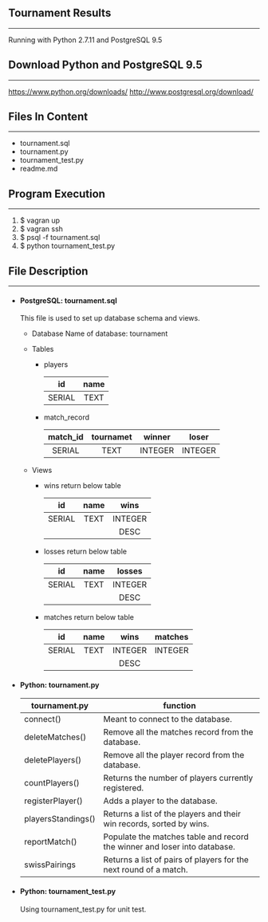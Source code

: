 Tournament Results
---------------------
---
Running with Python 2.7.11 and PostgreSQL 9.5


Download Python and PostgreSQL 9.5
-----------
---
https://www.python.org/downloads/
http://www.postgresql.org/download/

Files In Content
----------------
---
* tournament.sql
* tournament.py
* tournament_test.py
* readme.md


Program Execution
----------------
---
1. $ vagran up
2. $ vagran ssh
3. $ psql -f tournament.sql
4. $ python tournament_test.py


File Description
------
---
* #### PostgreSQL: tournament.sql
    This file is used to set up database schema and views.
    + Database
        Name of database: tournament
    + Tables
        - players
        
            |   id   | name |
            |:------:|:----:|
            | SERIAL | TEXT |

        - match_record

            | match_id | tournamet |  winner |  loser  |
            |:--------:|:---------:|:-------:|:-------:|
            |  SERIAL  |    TEXT   | INTEGER | INTEGER |

    + Views
        - wins return below table

            |   id   | name |   wins  |
            |:------:|:----:|:-------:|
            | SERIAL | TEXT | INTEGER |
            |        |      |   DESC  |

        - losses return below table

            |   id   | name |  losses |
            |:------:|:----:|:-------:|
            | SERIAL | TEXT | INTEGER |
            |        |      |   DESC  |

        - matches return below table

            |   id   | name |   wins  | matches |
            |:------:|:----:|:-------:|:-------:|
            | SERIAL | TEXT | INTEGER | INTEGER |
            |        |      |   DESC  |         |
    

* #### Python: tournament.py
    
    |    tournament.py   |                                  function                                 |
    |------------------|-------------------------------------------------------------------------|
    | connect()          | Meant to connect to the database.                                         |
    | deleteMatches()    | Remove all the matches record from the database.                          |
    | deletePlayers()    | Remove all the player record from the database.                           |
    | countPlayers()     | Returns the number of players currently registered.                       |
    | registerPlayer()   | Adds a player to the database.                                            |
    | playersStandings() | Returns a list of the players and their win records, sorted by wins.      |
    | reportMatch()      | Populate the matches table and record the winner and loser into database. |
    | swissPairings      | Returns a list of pairs of players for the next round of a match.         |

* #### Python: tournament_test.py
    Using tournament_test.py for unit test.
